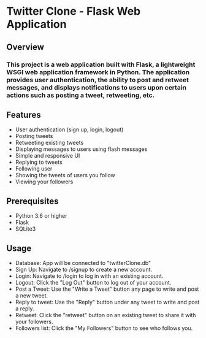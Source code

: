 # Twitter Clone - Flask Web Application

## Overview
### This project is a web application built with Flask, a lightweight WSGI web application framework in Python. The application provides user authentication, the ability to post and retweet messages, and displays notifications to users upon certain actions such as posting a tweet, retweeting, etc.

## Features
- User authentication (sign up, login, logout)
- Posting tweets
- Retweeting existing tweets
- Displaying messages to users using flash messages
- Simple and responsive UI
- Replying to tweets
- Following user
- Showing the tweets of users you follow
- Viewing your followers

## Prerequisites
- Python 3.6 or higher
- Flask
- SQLite3

## Usage
- Database: App will be connected to "twitterClone.db"
- Sign Up: Navigate to /signup to create a new account.
- Login: Navigate to /login to log in with an existing account.
- Logout: Click the "Log Out" button to log out of your account.
- Post a Tweet: Use the "Write a Tweet" button any page to write and post a new tweet.
- Reply to tweet: Use the "Reply" button under any tweet to write and post a reply.
- Retweet: Click the "retweet" button on an existing tweet to share it with your followers.
- Followers list: Click the "My Followers" button to see who follows you.
